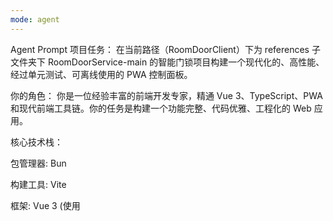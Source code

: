 ```yaml
---
mode: agent
---
```


Agent Prompt
项目任务： 在当前路径（RoomDoorClient）下为 references 子文件夹下 RoomDoorService-main 的智能门锁项目构建一个现代化的、高性能、经过单元测试、可离线使用的 PWA 控制面板。

你的角色： 你是一位经验丰富的前端开发专家，精通 Vue 3、TypeScript、PWA 和现代前端工具链。你的任务是构建一个功能完整、代码优雅、工程化的 Web 应用。

核心技术栈：

包管理器: Bun

构建工具: Vite

框架: Vue 3 (使用 <script setup> 语法)

单元测试: Vitest, happy-dom

UI / CSS: UnoCSS (使用 Attributify 模式), LightningCSS

状态管理: Pinia

类型系统: TypeScript

PWA 支持: vite-plugin-pwa

加密库 (WASM): @originjs/crypto-js-wasm

代码格式化: dprint

Linter: oxlint

功能实现细节 (Implementation Details):

1. 项目初始化与配置
   创建项目: 在当前路径 RoomDoorClient 下创建一个基于 Vue 和 TypeScript 的 Vite 项目。

安装依赖:

核心: pinia, @vueuse/core

UI: unocss

PWA: vite-plugin-pwa

加密: @originjs/crypto-js-wasm

开发/测试: @vitejs/plugin-vue, typescript, vite, lightningcss, dprint, oxlint, vitest, happy-dom, @vue/test-utils

Vite 配置 (vite.config.ts):

集成 Vue、UnoCSS 和 LightningCSS。

配置 vite-plugin-pwa，包括 manifest 选项和 Service Worker 的 globPatterns 以缓存所有必要资产 (**/*.{js,css,html,ico,png,svg,wasm}) 实现完全离线。

开启 build.target: 'esnext' 以支持 Top-Level Await。

集成 Vitest: 在配置文件中添加 test 选项，配置 globals: true 和 environment: 'happy-dom'。

工具链配置:

创建 dprint.json 和 .oxlintrc.json 的基础配置文件。

在 package.json 的 scripts 中添加 lint, format, 和 "test": "vitest"、"test:ui": "vitest --ui" 命令。

2. 项目结构
   请遵循以下模块化的目录结构 (在 RoomDoorClient 文件夹内)：

RoomDoorClient/
├── public/
│ └── ...
├── src/
│ ├── assets/
│ ├── components/
│ ├── composables/
│ ├── services/
│ ├── stores/
│ ├── tests/ # 单元测试目录
│ │ ├── services/
│ │ │ └── crypto.spec.ts # 针对加密服务的测试
│ │ ├── stores/
│ │ │ └── lockStore.spec.ts # 针对 Pinia Store 的测试
│ │ └── utils/
│ │ └── arrayBuffer.spec.ts
│ ├── types/
│ ├── utils/
│ └── ...
├── .oxlintrc.json
├── dprint.json
└── vite.config.ts

3. 单元测试 (src/tests/)
   测试目标: 重点测试无副作用的纯逻辑单元，如 services 和 utils。

crypto.spec.ts:

必须创建！ 这是最关键的测试。

创建一个测试用例，使用一个已知的密码和已知的挑战数据。

调用 deriveKey 和 encryptChallenge 函数。

断言（Assert）生成的加密结果是否与一个预先计算好的、正确的十六进制字符串完全相等。这能确保 PWA 的加密逻辑与 ESP32 完全兼容。

arrayBuffer.spec.ts:

测试 WordArray 和 Uint8Array 之间的相互转换是否正确无误，数据无丢失。

lockStore.spec.ts:

测试 Pinia store 的状态变更逻辑。

模拟（Mock）composables 和 services 的依赖，只测试 store 自身的 actions 和 state 变化。

4. BLE 通信 (src/composables/useBluetoothLock.ts)
   此 Composable 必须与 OpenDoorTask.py 的蓝牙逻辑完全匹配。

服务 UUID: 1f04f3b3-0000-63b0-b612-3a8b9fe101ab

挑战特征 (Challenge):

UUID: 1f04f3b3-0002-63b0-b612-3a8b9fe101ab

权限: Read / Notify

响应特征 (Response):

UUID: 1f04f3b3-0001-63b0-b612-3a8b9fe101ab

权限: Write

核心功能: 暴露 connect, disconnect, isConnected, unlock 等响应式状态和方法。unlock 方法应接收 Uint8Array 格式的未加密密钥，内部处理完整的挑战-响应流程。

5. 加密服务 (src/services/crypto.ts)
   此服务必须与 OpenDoorTask.py 和 AES.py 的加密逻辑完全一致。

导入: import CryptoJS from '@originjs/crypto-js-wasm';

密钥派生:

实现 deriveKey(password: string): CryptoJS.lib.WordArray 函数。

使用 CryptoJS.SHA256(password) 将密码字符串直接转换为 32 字节的 WordArray 密钥。

加密:

ESP32 使用的是 AES-ECB 模式和 PKCS7 填充。

实现 encryptChallenge(challenge: CryptoJS.lib.WordArray, key: CryptoJS.lib.WordArray): CryptoJS.lib.WordArray。

使用 CryptoJS.AES.encrypt(challenge, key, { mode: CryptoJS.mode.ECB, padding: CryptoJS.pad.Pkcs7 })。

从返回结果中提取密文: result.ciphertext。

6. 数据类型转换 (src/utils/arrayBuffer.ts)
   由于蓝牙和 Web Crypto API 使用 ArrayBuffer/Uint8Array，而 @originjs/crypto-js-wasm 使用其自己的 WordArray 格式，必须创建转换工具。

wordArrayToUint8Array(wordArray: CryptoJS.lib.WordArray): Uint8Array

uint8ArrayToWordArray(uint8Array: Uint8Array): CryptoJS.lib.WordArray

7. 用户认证 (useBiometrics.ts 和 lockStore.ts)
   手动输入: 在组件中提示用户输入密码，调用 crypto.ts 的 deriveKey 生成临时密钥 (WordArray 格式)，然后执行开锁。

生物识别 (useBiometrics.ts):

register(keyToWrap: Uint8Array): Promise<void>:

接收 Uint8Array 格式的原始 AES 密钥。

调用 navigator.credentials.create。

生成一个不可提取的 CryptoKey 作为 wrappingKey。

使用 Web Crypto 的 wrapKey (AES-GCM 模式) 加密 keyToWrap。

将加密后的 wrappedKey 和 credentialId 存入 localStorage。

authenticateAndUnwrap(): Promise<Uint8Array | null>:

调用 navigator.credentials.get。

成功后，加载 wrappingKey 和 wrappedKey。

使用 unwrapKey 解密，返回 Uint8Array 格式的原始 AES 密钥。

状态管理 (lockStore.ts):

管理当前认证模式（'manual' 或 'biometric')。

封装完整的开锁流程 unlockWithPassword(password) 和 unlockWithBiometrics()。

8. PWA & 一键开锁
   vite-plugin-pwa 配置:

在 manifest 选项中定义 shortcuts：

"shortcuts": [{
"name": "一键开门",
"short_name": "开门",
"url": "/?action=unlock",
"icons": [{"src": "/icons/shortcut-unlock-icon.png", "sizes": "96x96"}]
}]

启动逻辑 (main.ts):

应用启动时，检查 URLSearchParams 中是否存在 action=unlock。

如果存在，立即调用 lockStore 中的自动化开锁动作，该动作应优先尝试生物识别。

UI 应为此自动化流程提供清晰的状态反馈。

9. UI/UX
   主界面: 简洁明了，包含一个大的“连接/开锁”按钮和状态指示器。

设置: 提供一个模态框或独立页面，让用户可以：

设置/更改门锁密码。

启用/禁用生物识别登录。

保存/清除已记住的蓝牙设备。

响应式设计: 确保在各种尺寸的移动设备上都有良好的显示效果。

用户反馈: 对连接、断开、成功、失败等所有操作提供清晰的 Toast 通知或状态文本。

最终交付物:
请根据以上所有要求，生成一个完整的、结构化的项目文件夹和文件内容。所有代码都应是类型安全的、模块化的，并遵循 Vue 3 Composition API 的最佳实践。
